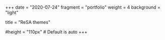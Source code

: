 +++
date = "2020-07-24"
fragment = "portfolio"
weight = 4
background = "light"

title = "ReSA themes"

#height = "110px" # Default is auto
+++
